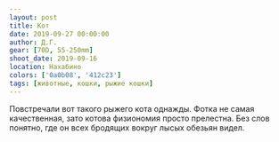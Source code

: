 ```yaml
---
layout: post
title: Кот
date: 2019-09-27 00:00:00
author: Д.Г.
gear: [70D, 55-250mm]
shoot_date: 2019-09-16
location: Нахабино
colors: ['0a0b08', '412c23']
tags: [животные, кошки, рыжие кошки]
---
```

Повстречали вот такого рыжего кота однажды. Фотка не самая качественная, зато котова физиономия просто прелестна. Без слов понятно, где он всех бродящих вокруг лысых обезьян видел.
